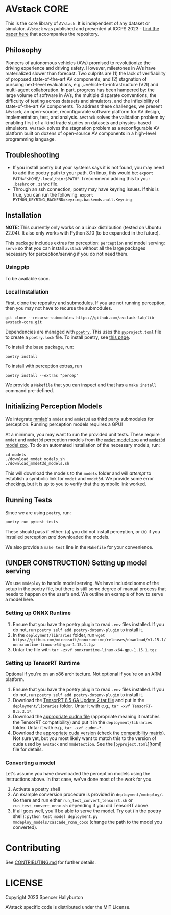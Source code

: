 # AVstack CORE

This is the core library of `AVstack`. It is independent of any dataset or simulator. `AVstack` was published and presented at ICCPS 2023 - [find the paper here][avstack-preprint] that accompanies the repository.

## Philosophy

Pioneers of autonomous vehicles (AVs) promised to revolutionize the driving experience and driving safety. However, milestones in AVs have materialized slower than forecast. Two culprits are (1) the lack of verifiability of proposed state-of-the-art AV components, and (2) stagnation of pursuing next-level evaluations, e.g.,~vehicle-to-infrastructure (V2I) and multi-agent collaboration. In part, progress has been hampered by: the large volume of software in AVs, the multiple disparate conventions, the difficulty of testing across datasets and simulators, and the inflexibility of state-of-the-art AV components. To address these challenges, we present `AVstack`, an open-source, reconfigurable software platform for AV design, implementation, test, and analysis. `AVstack` solves the validation problem by enabling first-of-a-kind trade studies on datasets and physics-based simulators. `AVstack` solves the stagnation problem as a reconfigurable AV platform built on dozens of open-source AV components in a high-level programming language.

## Troubleshooting

* If you install poetry but your systems says it is not found, you may need to add the poetry path to your path. On linux, this would be: `export PATH="$HOME/.local/bin:$PATH"`. I recommend adding this to your `.bashrc` or `.zshrc` file.
* Through an ssh connection, poetry may have keyring issues. If this is true, you can run the following: `export PYTHON_KEYRING_BACKEND=keyring.backends.null.Keyring`


## Installation
**NOTE:** This currently only works on a Linux distribution (tested on Ubuntu 22.04). It also only works with Python 3.10 (to be expanded in the future).

This package includes extras for perception: `perception` and model serving: `serve` so that you can install `avstack` without all the large packages necessary for perception/serving if you do not need them. 

### Using pip

To be available soon.

### Local Installation

First, clone the repositry and submodules. If you are not running perception, then you may not have to recurse the submodules.
```
git clone --recurse-submodules https://github.com/avstack-lab/lib-avstack-core.git 
```

Dependencies are managed with [`poetry`][poetry]. This uses the `pyproject.toml` file to create a `poetry.lock` file. To install poetry, see [this page](https://python-poetry.org/docs/#installation). 

To install the base package, run:
```
poetry install
```
To install with perception extras, run 
```
poetry install --extras "percep"
```

We provide a `Makefile` that you can inspect and that has a `make install` command pre-defined.


## Initializing Perception Models

We integrate [mmlab](https://github.com/open-mmlab/)'s `mmdet` and `mmdet3d` as third party submodules for perception. Running perception models requires a GPU! 

At a minimum, you may want to run the provided unit tests. These require `mmdet` and `mmdet3d` perception models from the [`mmdet` model zoo][mmdet-modelzoo] and [`mmdet3d` model zoo][mmdet3d-modelzoo]. To do an automated installation of the necessary models, run:
```
cd models
./download_mmdet_models.sh
./download_mmdet3d_models.sh
```
This will download the models to the `models` folder and will *attempt* to establish a symbolic link for `mmdet` and `mmdet3d`. We provide some error checking, but it is up to you to verify that the symbolic link worked.


## Running Tests

Since we are using `poetry`, run:
```
poetry run pytest tests
```
These should pass if either: (a) you did not install perception, or (b) if you installed perception *and* downloaded the models. 

We also provide a `make test` line in the `Makefile` for your convenience.


## (UNDER CONSTRUCTION) Setting up model serving

We use `mmdeploy` to handle model serving. We have included some of the setup in the poetry file, but there is still some degree of manual process that needs to happen on the user's end. We outline an example of how to serve a model here.


### Setting up ONNX Runtime

1. Ensure that you have the poetry plugin to read `.env` files installed. If you do not, run `poetry self add poetry-dotenv-plugin` to install it.
1. In the `deployment/libraries` folder, run `wget https://github.com/microsoft/onnxruntime/releases/download/v1.15.1/onnxruntime-linux-x64-gpu-1.15.1.tgz`
1. Untar the file with `tar -zxvf onnxruntime-linux-x64-gpu-1.15.1.tgz`


### Setting up TensorRT Runtime
Optional if you're on an x86 architecture. Not optional if you're on an ARM platform.

1. Ensure that you have the poetry plugin to read `.env` files installed. If you do not, run `poetry self add poetry-dotenv-plugin` to install it.
1. Download the [TensorRT 8.5 GA Update 2 tar file][tensorrt]  and put in the `deployment/libraries` folder. Untar it with e.g., `tar -xvf TensorRT-8.5.3.1*`.
1. Download the [appropriate cudnn file][cudnn] (appropriate meaning it matches the TensorRT compatibility) and put it in the `deployment/libraries` folder. Untar it with e.g., `tar -xvf cudnn-*`. 
1. Download the [appropriate cuda version][cuda] (check the [compatibility matrix][tensorrt_compat]). Not sure yet, but you most likely want to match this to the version of cuda used by `avstack` and `mmdetection`. See the [`pyproject.toml`][toml] file for details.


### Converting a model

Let's assume you have downloaded the perception models using the instructions above. In that case, we've done most of the work for you. 

1. Activate a poetry shell
1. An example conversion procedure is provided in `deployment/mmdeploy/`. Go there and run either `run_test_convert_tensorrt.sh` or `run_test_convert_onnx.sh` depending if you did TensorRT above.
1. If all goes well, you'll be able to serve the model. Try out (in the poetry shell): `python test_model_deployment.py mmdeploy_models/cascade_rcnn_coco` (change the path to the model you converted).


# Contributing

See [CONTRIBUTING.md][contributing] for further details.


# LICENSE

Copyright 2023 Spencer Hallyburton

AVstack specific code is distributed under the MIT License.



[avstack-preprint]: https://arxiv.org/pdf/2212.13857.pdf
[poetry]: https://github.com/python-poetry/poetry
[mmdet-modelzoo]: https://mmdetection.readthedocs.io/en/stable/model_zoo.html
[mmdet3d-modelzoo]: https://mmdetection3d.readthedocs.io/en/stable/model_zoo.html
[tensorrt]: https://developer.nvidia.com/tensorrt-getting-started
[cudnn]: https://developer.nvidia.com/rdp/cudnn-archive
[cuda]: https://developer.nvidia.com/cuda-downloads
[tensorrt_compat]: https://docs.nvidia.com/deeplearning/tensorrt/support-matrix/index.html
[contributing]: https://github.com/avstack-lab/lib-avstack-core/blob/main/CONTRIBUTING.md
[license]: https://github.com/avstack-lab/lib-avstack-core/blob/main/LICENSE.md 
